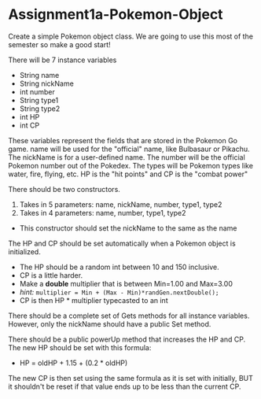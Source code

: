 # Assignment1a-Pokemon-Object

Create a simple Pokemon object class. We are going to use this most of the semester so make a good start!

There will be 7 instance variables
  * String name
  * String nickName
  * int number
  * String type1
  * String type2
  * int HP
  * int CP
  
These variables represent the fields that are stored in the Pokemon Go game. name will be used for the "official" name, like Bulbasaur or Pikachu. The nickName is for a user-defined name. The number will be the official Pokemon number out of the Pokedex. The types will be Pokemon types like water, fire, flying, etc. HP is the "hit points" and CP is the "combat power"

There should be two constructors.
 1. Takes in 5 parameters: name, nickName, number, type1, type2
 2. Takes in 4 parameters: name, number, type1, type2
  * This constructor should set the nickName to the same as the name 
  
The HP and CP should be set automatically when a Pokemon object is initialized. 
 * The HP should be a random int between 10 and 150 inclusive.
 * CP is a little harder.
  * Make a **double** multiplier that is between Min=1.00 and Max=3.00
  * *hint:*  ```multiplier = Min + (Max - Min)*randGen.nextDouble();```
  * CP is then HP * multiplier typecasted to an int
  
There should be a complete set of Gets methods for all instance variables. However, only the nickName should have a public Set method.

There should be a public powerUp method that increases the HP and CP. The new HP should be set with this formula:
 * HP = oldHP + 1.15 + (0.2 * oldHP)

The new CP is then set using the same formula as it is set with initially, BUT it shouldn't be reset if that value ends up to be less than the current CP.
  
  
